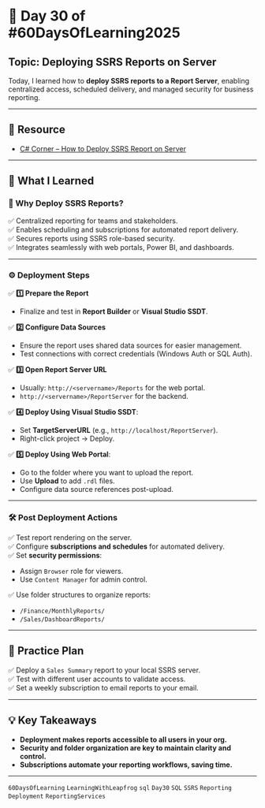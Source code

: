 # 📘 Day 30 of #60DaysOfLearning2025

## Topic: Deploying SSRS Reports on Server

Today, I learned how to **deploy SSRS reports to a Report Server**, enabling centralized access, scheduled delivery, and managed security for business reporting.

---

## 🔗 Resource

- [C# Corner – How to Deploy SSRS Report on Server](https://www.c-sharpcorner.com/article/how-to-deploy-ssrs-report-on-server/)

---

## 🧠 What I Learned

### 🚀 Why Deploy SSRS Reports?

✅ Centralized reporting for teams and stakeholders.  
✅ Enables scheduling and subscriptions for automated report delivery.  
✅ Secures reports using SSRS role-based security.  
✅ Integrates seamlessly with web portals, Power BI, and dashboards.

---

### ⚙️ Deployment Steps

✅ **1️⃣ Prepare the Report**  
- Finalize and test in **Report Builder** or **Visual Studio SSDT**.

✅ **2️⃣ Configure Data Sources**  
- Ensure the report uses shared data sources for easier management.
- Test connections with correct credentials (Windows Auth or SQL Auth).

✅ **3️⃣ Open Report Server URL**  
- Usually: `http://<servername>/Reports` for the web portal.
- `http://<servername>/ReportServer` for the backend.

✅ **4️⃣ Deploy Using Visual Studio SSDT**:
- Set **TargetServerURL** (e.g., `http://localhost/ReportServer`).
- Right-click project → Deploy.

✅ **5️⃣ Deploy Using Web Portal**:
- Go to the folder where you want to upload the report.
- Use **Upload** to add `.rdl` files.
- Configure data source references post-upload.

---

### 🛠️ Post Deployment Actions

✅ Test report rendering on the server.  
✅ Configure **subscriptions and schedules** for automated delivery.  
✅ Set **security permissions**:
- Assign `Browser` role for viewers.
- Use `Content Manager` for admin control.

✅ Use folder structures to organize reports:
- `/Finance/MonthlyReports/`
- `/Sales/DashboardReports/`

---

## 🧪 Practice Plan

✅ Deploy a `Sales Summary` report to your local SSRS server.  
✅ Test with different user accounts to validate access.  
✅ Set a weekly subscription to email reports to your email.

---

## 💡 Key Takeaways

- **Deployment makes reports accessible to all users in your org.**
- **Security and folder organization are key to maintain clarity and control.**
- **Subscriptions automate your reporting workflows, saving time.**

---

`60DaysOfLearning` `LearningWithLeapfrog` `sql` `Day30` `SQL` `SSRS` `Reporting` `Deployment` `ReportingServices`
